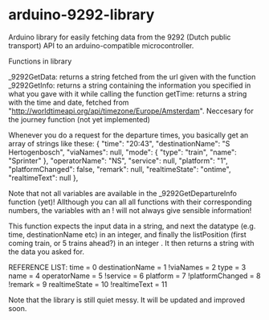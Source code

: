 # arduino-9292-library
Arduino library for easily fetching data from the 9292 (Dutch public transport) API to an arduino-compatible microcontroller.


Functions in library

_9292GetData: returns a string fetched from the url given with the function
_9292GetInfo: returns a string containing the information you specified in what you gave with it while calling the function
getTime: returns a string with the time and date, fetched from "http://worldtimeapi.org/api/timezone/Europe/Amsterdam". Neccesary for the journey function (not yet implemented)
	
	
Whenever you do a request for the departure times, you basically get an array of strings like these:
		{
          "time": "20:43",
          "destinationName": "S Hertogenbosch",
          "viaNames": null,
          "mode": {
            "type": "train",
            "name": "Sprinter"
          },
          "operatorName": "NS",
          "service": null,
          "platform": "1",
          "platformChanged": false,
          "remark": null,
          "realtimeState": "ontime",
          "realtimeText": null
        },
		
Note that not all variables are available in the _9292GetDepartureInfo function (yet)! 
Allthough you can all all functions with their corresponding numbers, the variables with an ! will not always give sensible information!

This function expects the input data in a string, and next the datatype (e.g. time, destinationName etc) in an integer, 
and finally the listPosition (first coming train, or 5 trains ahead?) in an integer . It then returns a string with the data you asked for.
		
REFERENCE LIST:
		time = 0
		destinationName = 1
		!viaNames = 2
		type = 3
		name = 4
		operatorName = 5
		!service = 6
		platform = 7
		!platformChanged = 8
		!remark = 9
		realtimeState = 10
		!realtimeText = 11
		
Note that the library is still quiet messy. It will be updated and improved soon.
		
